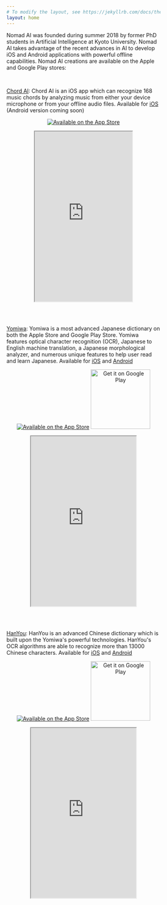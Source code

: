 ```yaml
---
# To modify the layout, see https://jekyllrb.com/docs/themes/#overriding-theme-defaults
layout: home
---
```


<style>
* {
  box-sizing: border-box;
}
.column {
  float: left;
  width: 100.00%;
  padding-top: 30px;
  padding-bottom: 30px;
}
.row:after {
  <!-- content: ""; -->
  display: flex;
  <!-- clear: both; -->
}
</style>

Nomad AI was founded during summer 2018 by former PhD students in Artificial Intelligence at Kyoto University. Nomad AI takes advantage of the recent advances in AI to develop iOS and Android applications with powerful offline capabilities. Nomad AI creations are available on the Apple and Google Play stores:

<div class="row">

  <div class="column">
  <a href="https://apps.apple.com/app/chord-ai/id1446177109">Chord AI</a>: Chord AI is an iOS app which can recognize 168 music chords by analyzing music from either your device microphone or from your offline audio files. Available for <a href="https://apps.apple.com/app/chord-ai/id1446177109">iOS</a> (Android version coming soon)

  <p>
    <center><a class="badge" href="https://apps.apple.com/app/chord-ai/id1446177109"><img class="badge" src="https://arolet.github.io/res/Download_on_the_App_Store_Badge_US-UK_135x40.svg" alt="Available on the App Store"/></a>
    </center>
  </p>

  <center>
  <iframe width="260" height="450" src="https://www.youtube.com/embed/B7O4t7mweVw">
  </iframe>
  </center>
  </div>

  <div class="column">
  <a href="https://www.yomiwa.net">Yomiwa</a>: Yomiwa is a most advanced Japanese dictionary on both the Apple Store and Google Play Store. Yomiwa features optical character recognition (OCR), Japanese to English machine translation, a Japanese morphological analyzer, and numerous unique features to help user read and learn Japanese. Available for <a href="https://https://itunes.apple.com/app/yomiwa/id670931120">iOS</a> and <a href="https://play.google.com/store/apps/details?id=com.yomiwa.yomiwa">Android</a>

  <p>
      <center><a class="badge" href="https://itunes.apple.com/app/yomiwa/id670931120"><img class="badge" src="https://arolet.github.io/res/Download_on_the_App_Store_Badge_US-UK_135x40.svg" alt="Available on the App Store"/></a>
          <a href="https://play.google.com/store/apps/details?id=com.yomiwa.yomiwa"><img alt="Get it on Google Play" width="156" src="https://play.google.com/intl/en_us/badges/images/generic/en-play-badge.png" /></a>
      </center>
  </p>

  <center>
  <iframe width="280" height="450" src="https://www.youtube.com/embed/CQZD7iT7GQw">
  </iframe>
  </center>

  </div>

  <div class="column">
  <a href="https://itunes.apple.com/app/hanyou-chinese-recognizer/id901093520">HanYou</a>: HanYou is an advanced Chinese dictionary which is built upon the Yomiwa's powerful technologies. HanYou's OCR algorithms are able to recognize more than 13000 Chinese characters. Available for <a href="https://itunes.apple.com/app/hanyou-chinese-recognizer/id901093520">iOS</a> and <a href="https://play.google.com/store/apps/details?id=com.yomiwa.hanyou">Android</a>

  <p>
      <center><a class="badge" href="https://itunes.apple.com/us/app/hanyou-chinese-dictionary-and-translator/id901093520?mt=8"><img class="badge" src="https://arolet.github.io/res/Download_on_the_App_Store_Badge_US-UK_135x40.svg" alt="Available on the App Store"/></a>
          <a href="https://play.google.com/store/apps/details?id=com.yomiwa.hanyou&hl=en&utm_source=global_co&utm_medium=prtnr&utm_content=Mar2515&utm_campaign=PartBadge&pcampaignid=MKT-Other-global-all-co-prtnr-py-PartBadge-Mar2515-1"><img alt="Get it on Google Play" width="156" src="https://play.google.com/intl/en_us/badges/images/generic/en-play-badge.png" /></a>
      </center>
   </p>

   <center>
   <iframe width="280" height="450" src="https://www.youtube.com/embed/4Vu-E9KeGmc">
   </iframe>
   </center>

  </div>
</div>
